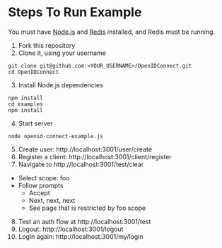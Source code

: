 # Steps To Run Example

You must have [Node.js](http://nodejs.org/) and [Redis](http://redis.io/download) installed, and Redis must be running.

1. Fork this repository
2. Clone it, using your username

 ```
 git clone git@github.com:<YOUR_USERNAME>/OpenIDConnect.git
 cd OpenIDConnect
 ```

3. Install Node.js dependencies

 ```
 npm install
 cd examples
 npm install
 ```

4. Start server

 ```
 node openid-connect-example.js
 ```

5. Create user: http://localhost:3001/user/create
6. Register a client: http://localhost:3001/client/register
7. Navigate to http://localhost:3001/test/clear
  * Select scope: foo
  * Follow prompts
    - Accept
    - Next, next, next
    - See page that is restricted by foo scope
8. Test an auth flow at http://localhost:3001/test
9. Logout: http://localhost:3001/logout
10. Login again: http://localhost:3001/my/login
